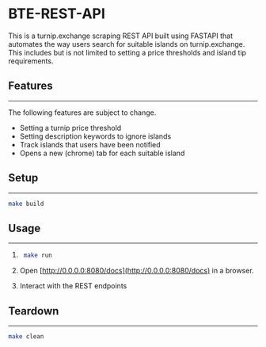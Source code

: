 # BTE-REST-API

This is a turnip.exchange scraping REST API built using FASTAPI that automates
the way users search for suitable islands on turnip.exchange.
This includes but is not limited to setting a price thresholds and island tip
requirements.

## Features

---
The following features are subject to change.

- Setting a turnip price threshold
- Setting description keywords to ignore islands
- Track islands that users have been notified
- Opens a new (chrome) tab for each suitable island

## Setup

---

```sh
make build
```

## Usage

---

1. ```sh
    make run
    ```

2. Open [http://0.0.0.0:8080/docs](http://0.0.0.0:8080/docs) in a browser.

3. Interact with the REST endpoints

## Teardown

---

```sh
make clean
```